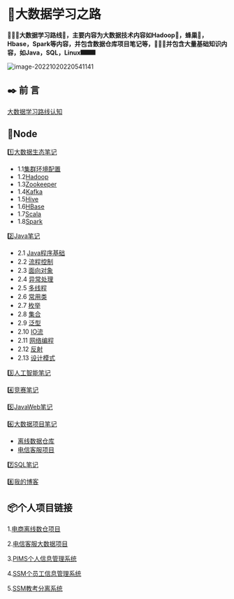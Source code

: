 # 🚀大数据学习之路

 **🚀🚀🚀大数据学习路线🚊，主要内容为大数据技术内容如Hadoop🐘，蜂巢🐝，Hbase，Spark等内容，并包含数据仓库项目笔记等，👀👀👀并包含大量基础知识内容，如Java，SQL，Linux🎆🎆🎆**

![image-20221020220541141](https://pic-1313413291.cos.ap-nanjing.myqcloud.com/image-20221020220541141.png)



## :black_nib: 前  言

[大数据学习路线认知](https://kdocs.cn/l/cf418WcENzMl)



## :bookmark_tabs:Node

:one:[大数据生态笔记](https://github.com/FGL12321/Node/tree/main/01_BigData)

* 1.1[集群环境配置](https://github.com/FGL12321/Node/blob/main/01_BigData/00_BigData_environment.md)
* 1.2[Hadoop](https://github.com/FGL12321/Node/blob/main/01_BigData/01_Hadoop_Node.md)
* 1.3[Zookeeper](https://github.com/FGL12321/Node/blob/main/01_BigData/02_Zookeeper_Node.md)
* 1.4[Kafka](https://github.com/FGL12321/Node/blob/main/01_BigData/04_Kafka_Node.md)
* 1.5[Hive](https://github.com/FGL12321/Node/blob/main/01_BigData/05_Hive_Node.md)
* 1.6[HBase](https://github.com/FGL12321/Node/blob/main/01_BigData/06_HBase_Node.md)
* 1.7[Scala](https://github.com/FGL12321/Node/blob/main/01_BigData/07_Scala_Node.md)
* 1.8[Spark](https://github.com/FGL12321/Node/blob/main/01_BigData/08_Spark_Node.md)

:two:[Java笔记](https://github.com/FGL12321/Node/tree/main/02_Java_Node)

* 2.1 [Java程序基础](https://github.com/FGL12321/Node/blob/main/02_Java_Node/01_Java_Node_1.md)
* 2.2 [流程控制](https://github.com/FGL12321/Node/blob/main/02_Java_Node/01_Java_Node_1.md)
* 2.3 [面向对象](https://github.com/FGL12321/Node/blob/main/02_Java_Node/01_Java_Node_1.md)
* 2.4 [异常处理](https://github.com/FGL12321/Node/blob/main/02_Java_Node/02_Java_Node_2.md)
* 2.5 [多线程](https://github.com/FGL12321/Node/blob/main/02_Java_Node/02_Java_Node_2.md)
* 2.6 [常用类](https://github.com/FGL12321/Node/blob/main/02_Java_Node/02_Java_Node_2.md)
* 2.7 [枚举](https://github.com/FGL12321/Node/blob/main/02_Java_Node/02_Java_Node_2.md)
* 2.8 [集合](https://github.com/FGL12321/Node/blob/main/02_Java_Node/02_Java_Node_2.md)
* 2.9 [泛型](https://github.com/FGL12321/Node/blob/main/02_Java_Node/02_Java_Node_2.md)
* 2.10 [IO流](https://github.com/FGL12321/Node/blob/main/02_Java_Node/03_Java_Node_3.md)
* 2.11 [网络编程](https://github.com/FGL12321/Node/blob/main/02_Java_Node/03_Java_Node_3.md)
* 2.12 [反射](https://github.com/FGL12321/Node/blob/main/02_Java_Node/03_Java_Node_3.md)
* 2.13 [设计模式](https://github.com/FGL12321/Node/blob/main/02_Java_Node/03_Java_Node_3.md)

:three:[人工智能笔记](https://github.com/FGL12321/Node/tree/main/03_AI_Node)

:four:[竞赛笔记](https://github.com/FGL12321/Node/tree/main/04_Competition_Node)

:five:[JavaWeb笔记](https://github.com/FGL12321/Node/tree/main/05_JavaWeb_Node)

:six:[大数据项目笔记](https://github.com/FGL12321/Node/tree/main/06_Project_Node)

* [离线数据仓库](https://github.com/FGL12321/Node/tree/main/06_Project_Node/DataWarehouse)
* [电信客服项目](https://github.com/FGL12321/Node/blob/main/06_Project_Node/%E9%80%9A%E8%AF%9D%E8%AE%B0%E5%BD%95%E6%95%B0%E6%8D%AE%E5%88%86%E6%9E%90/%E7%94%B5%E5%95%86%E5%AE%A2%E6%9C%8D%E6%A1%88%E4%BE%8B%E7%AC%94%E8%AE%B0.md)

:seven:[SQL笔记](https://github.com/FGL12321/Node/tree/main/07_SQL_Node)

:eight:[我的博客](https://github.com/FGL12321/Node/tree/main/08_Brok)



## :package:个人项目链接

1.[电商离线数仓项目](https://gitee.com/fanggaolei/Data-Warehouse)

2.[电信客服大数据项目](https://gitee.com/fanggaolei/ct-fang-project)

3.[PIMS个人信息管理系统](https://gitee.com/fanggaolei/pims_code) 

4.[SSM个员工信息管理系统](https://gitee.com/fanggaolei/SSM)

5.[SSM教考分离系统](https://gitee.com/fanggaolei/OnlineExamSSM)



